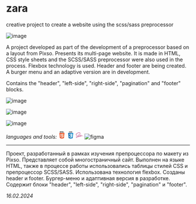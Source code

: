 # zara
creative project to create a website using the scss/sass preprocessor

![image](https://github.com/user-attachments/assets/f2b84f29-6caa-4f8f-a89a-a6cd38725da7)

A project developed as part of the development of a preprocessor based on a layout from Pixso. Presents its multi-page website.  It is made in HTML, CSS style sheets and the SCSS/SASS preprocessor were also used in the process. Flexbox technology is used. Header and footer are being created. 
A burger menu and an adaptive version are in development. 

Contains the "header", "left-side", "right-side", "pagination" and "footer" blocks.

![image](https://github.com/user-attachments/assets/2e4ea5ef-6bea-451f-91a5-8ae3cf0e1cdd)

![image](https://github.com/user-attachments/assets/053591fd-8ff7-4171-97fc-57cfb4f18c1d)

![image](https://github.com/user-attachments/assets/fb1f5695-24cb-479f-b889-d04a615a68cb)

<i>languages and tools:</i> 
<img src="https://raw.githubusercontent.com/devicons/devicon/master/icons/html5/html5-original-wordmark.svg" alt="html5" width="20" height="20"/>
<img src="https://raw.githubusercontent.com/devicons/devicon/master/icons/css3/css3-original-wordmark.svg" alt="css3" width="20" height="20"/>
<img src="https://raw.githubusercontent.com/devicons/devicon/master/icons/sass/sass-original.svg" alt="sass" width="20" height="20"/>
<img src="https://www.vectorlogo.zone/logos/figma/figma-icon.svg" alt="figma" width="15" height="15"/>

<hr>

Проект, разработанный в рамках изучения препроцессора по макету из Pixso. Представляет собой многостраничный сайт.  Выполнен на языке HTML, также в процессе работы использовались таблицы стилей CSS и препроцессор SCSS/SASS. Использована технология flexbox. Созданы header и footer. 
Бургер-меню и адаптивная версия в разработке. 
Содержит блоки "header", "left-side", "right-side", "pagination" и "footer".

<i>16.02.2024</i>
